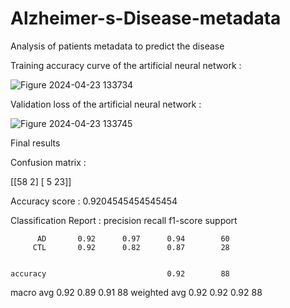 # Alzheimer-s-Disease-metadata
Analysis of patients metadata to predict the disease

Training accuracy curve of the artificial neural network :

![Figure 2024-04-23 133734](https://github.com/E-Lan17/Alzheimer-s-Disease-metadata/assets/81633998/e260f723-e978-4a4b-9617-eb91372eeeba)


Validation loss of the artificial  neural network :

![Figure 2024-04-23 133745](https://github.com/E-Lan17/Alzheimer-s-Disease-metadata/assets/81633998/aa77dac7-e546-418d-8338-360f97741a22)

Final results 

Confusion matrix :

[[58  2]
 [ 5 23]]
 
Accuracy score : 0.9204545454545454

Classification Report :
              precision    recall  f1-score   support

          AD       0.92      0.97      0.94        60
         CTL       0.92      0.82      0.87        28


    accuracy                           0.92        88
   macro avg       0.92      0.89      0.91        88
weighted avg       0.92      0.92      0.92        88
